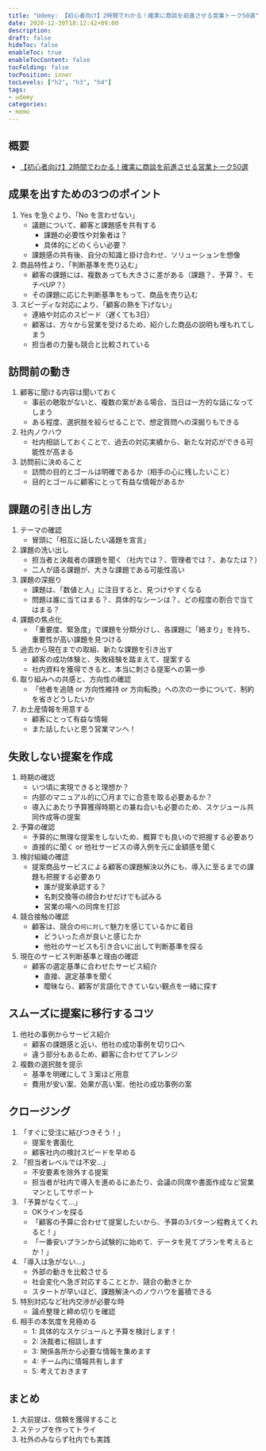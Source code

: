```yaml
---
title: "Udemy: 【初心者向け】2時間でわかる！確実に商談を前進させる営業トーク50選"
date: 2020-12-30T18:12:42+09:00
description:
draft: false
hideToc: false
enableToc: true
enableTocContent: false
tocFolding: false
tocPosition: inner
tocLevels: ["h2", "h3", "h4"]
tags:
- udemy
categories:
- memo
---
```


## 概要

- [【初心者向け】2時間でわかる！確実に商談を前進させる営業トーク50選](https://udemy.com/course/sales_talk_50/)

## 成果を出すための3つのポイント

1. Yes を急ぐより、「No を言わせない」
    - 議題について、顧客と課題感を共有する
        - 課題の必要性や対象者は？
        - 具体的にどのくらい必要？
    - 課題感の共有後、自分の知識と掛け合わせ、ソリューションを想像
2. 商品特性より、「判断基準を売り込む」
    - 顧客の課題には、複数あっても大きさに差がある（課題？、予算？、モチベUP？）
    - その課題に応じた判断基準をもって、商品を売り込む
3. スピーディな対応により、「顧客の熱を下げない」
    - 連絡や対応のスピード（遅くても3日）
    - 顧客は、方々から営業を受けるため、紹介した商品の説明も埋もれてしまう
    - 担当者の力量も競合と比較されている

## 訪問前の動き

1. 顧客に聞ける内容は聞いておく
    - 事前の聴取がないと、複数の案がある場合、当日は一方的な話になってしまう
    - ある程度、選択肢を絞らせることで、想定質問への深掘りもできる
2. 社内ノウハウ
    - 社内相談しておくことで、過去の対応実績から、新たな対応ができる可能性が高まる
3. 訪問前に決めること
    - 訪問の目的とゴールは明確であるか（相手の心に残したいこと）
    - 目的とゴールに顧客にとって有益な情報があるか

## 課題の引き出し方

1. テーマの確認
    - 冒頭に「相互に話したい議題を宣言」
2. 課題の洗い出し
    - 担当者と決裁者の課題を聞く（社内では？、管理者では？、あなたは？）
    - 二人が語る課題が、大きな課題である可能性高い
3. 課題の深掘り
    - 課題は、「数値と人」に注目すると、見つけやすくなる
    - 問題は誰に当てはまる？、具体的なシーンは？、どの程度の割合で当てはまる？
4. 課題の焦点化
    - 「重要度、緊急度」で課題を分類分けし、各課題に「絡まり」を持ち、重要性が高い課題を見つける
5. 過去から現在までの取組、新たな課題を引き出す
    - 顧客の成功体験と、失敗経験を踏まえて、提案する
    - 社内資料を獲得できると、本当に刺さる提案への第一歩
6. 取り組みへの共感と、方向性の確認
    - 「他者を追随 or 方向性維持 or 方向転換」への次の一歩について、制約を省きどうしたいか
7. お土産情報を用意する
    - 顧客にとって有益な情報
    - また話したいと思う営業マンへ！

## 失敗しない提案を作成

1. 時期の確認
    - いつ頃に実現できると理想か？
    - 内部のマニュアル的に〇月までに合意を取る必要あるか？
    - 導入にあたり予算獲得時期との兼ね合いも必要のため、スケジュール共同作成等の提案
2. 予算の確認
    - 予算的に無理な提案をしないため、概算でも良いので把握する必要あり
    - 直接的に聞く or 他社サービスの導入例を元に金額感を聞く
3. 検討組織の確認
    - 提案商品サービスによる顧客の課題解決以外にも、導入に至るまでの課題も把握する必要あり
        - 誰が提案承認する？
        - 名刺交換等の顔合わせだけでも試みる
        - 営業の場への同席を打診
4. 競合接触の確認
    - 顧客は、競合の`何に対して`魅力を感じているかに着目
        - どういった点が良いと感じたか
        - 他社のサービスも引き合いに出して判断基準を探る
5. 現在のサービス判断基準と理由の確認
    - 顧客の選定基準に合わせたサービス紹介
        - 直接、選定基準を聞く
        - 曖昧なら、顧客が言語化できていない観点を一緒に探す

## スムーズに提案に移行するコツ
1. 他社の事例からサービス紹介
    - 顧客の課題感と近い、他社の成功事例を切り口へ
    - 違う部分もあるため、顧客に合わせてアレンジ
2. 複数の選択肢を提示
    - 基準を明確にして３案ほど用意
    - 費用が安い案、効果が高い案、他社の成功事例の案

## クロージング
1. 「すぐに受注に結びつきそう！」
    - 提案を書面化
    - 顧客社内の検討スピードを早める
2. 「担当者レベルでは不安...」
    - 不安要素を除外する提案
    - 担当者が社内で導入を進めるにあたり、会議の同席や書面作成など営業マンとしてサポート
3. 「予算がなくて...」
    - OKラインを探る
    - 「顧客の予算に合わせて提案したいから、予算の3パターン程教えてくれると！」
    - 「一番安いプランから試験的に始めて、データを見てプランを考えるとか！」
4. 「導入は急がない...」
    - 外部の動きを比較させる
    - 社会変化へ急ぎ対応することとか、競合の動きとか
    - スタートが早いほど、課題解決へのノウハウを蓄積できる
5. 特別対応など社内交渉が必要な時
    - 論点整理と締め切りを確認
6. 相手の本気度を見極める
    - 1: 具体的なスケジュールと予算を検討します！
    - 2: 決裁者に相談します
    - 3: 関係各所から必要な情報を集めます
    - 4: チーム内に情報共有します
    - 5: 考えておきます

## まとめ
1. 大前提は、信頼を獲得すること
2. ステップを作ってトライ
3. 社外のみならず社内でも実践
